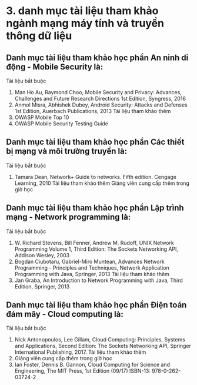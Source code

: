 # 3. danh mục tài liệu tham khảo ngành mạng máy tính và truyền thông dữ liệu
## Danh mục tài liệu tham khảo học phần An ninh di động - Mobile Security là:
Tài liệu bắt buộc
1. Man Ho Au, Raymond Choo, Mobile Security and Privacy: Advances, Challenges and Future Research Directions 1st Edition, Syngress, 2016
2. Anmol Misra, Abhishek Dubey, Android Security: Attacks and Defenses 1st Edition, Auerbach Publications, 2013
Tài liệu tham khảo thêm
1. OWASP Mobile Top 10
2. OWASP Mobile Security Testing Guide
## Danh mục tài liệu tham khảo học phần Các thiết bị mạng và môi trường truyền là:
Tài liệu bắt buộc
1. Tamara Dean, Network+ Guide to networks. Fifth edition. Cengage Learning, 2010
Tài liệu tham khảo thêm
Giảng viên cung cấp thêm trong giờ học
## Danh mục tài liệu tham khảo học phần Lập trình mạng - Network programming là:
Tài liệu bắt buộc
1. W. Richard Stevens, Bill Fenner, Andrew M. Rudoff, UNIX Network Programming Volume 1, Third Edition: The Sockets Networking API, Addison Wesley, 2003
2. Bogdan Ciubotaru, Gabriel-Miro Muntean, Advances Network Programming - Principles and Techniques, Network Application Programming with Java, Springer, 2013
Tài liệu tham khảo thêm
1. Jan Graba, An Introduction to Network Programming with Java, Third Edition, Springer, 2013
## Danh mục tài liệu tham khảo học phần Điện toán đám mây - Cloud computing là:
Tài liệu bắt buộc
1. Nick Antonopoulos, Lee Gillam, Cloud Computing: Principles, Systems and Applications, Second Edition: The Sockets Networking API, Springer International Publishing, 2017.
Tài liệu tham khảo thêm
1. Giảng viên cung cấp thêm trong giờ học
2. Ian Foster, Dennis B. Gannon, Cloud Computing for Science and Engineering, The MIT Press, 1st Edition (09/17) ISBN-13: 978-0-262-03724-2
